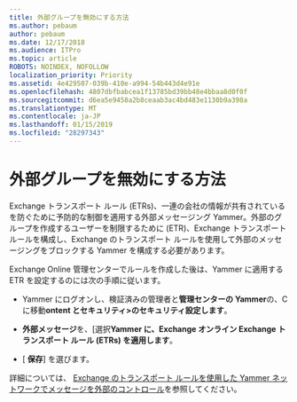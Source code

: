 ```yaml
---
title: 外部グループを無効にする方法
ms.author: pebaum
author: pebaum
ms.date: 12/17/2018
ms.audience: ITPro
ms.topic: article
ROBOTS: NOINDEX, NOFOLLOW
localization_priority: Priority
ms.assetid: 4e429507-039b-410e-a994-54b443d4e91e
ms.openlocfilehash: 4807dbfbabcea1f13785bd39bb48e4bbaa8d0f0f
ms.sourcegitcommit: d6ea5e9458a2b8ceaab3ac4bd483e1130b9a398a
ms.translationtype: MT
ms.contentlocale: ja-JP
ms.lasthandoff: 01/15/2019
ms.locfileid: "28297343"
---
```

# <a name="how-to-disable-external-groups"></a>外部グループを無効にする方法

Exchange トランスポート ルール (ETRs)、一連の会社の情報が共有されているを防ぐために予防的な制御を適用する外部メッセージング Yammer。外部のグループを作成するユーザーを制限するために (ETR)、Exchange トランスポート ルールを構成し、Exchange のトランスポート ルールを使用して外部のメッセージングをブロックする Yammer を構成する必要があります。 
  
Exchange Online 管理センターでルールを作成した後は、Yammer に適用する ETR を設定するのには次の手順に従います。
  
- Yammer にログオンし、検証済みの管理者と**管理センターの Yammer**の、C に移動**ontent とセキュリティ\>のセキュリティ設定します**。
    
- **外部メッセージ**を、[選択**Yammer に、Exchange オンライン Exchange トランスポート ルール (ETRs) を適用します**。
    
- [ **保存**] を選びます。 
    
詳細については、 [Exchange のトランスポート ルールを使用した Yammer ネットワークでメッセージを外部のコントロール](https://support.office.com/en-us/article/Control-external-messaging-in-a-Yammer-network-with-Exchange-Transport-Rules-f8fd6403-c8f3-4307-9230-65304d6000d9)を参照してください。
  

